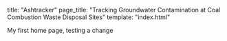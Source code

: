 title: "Ashtracker"
page_title: "Tracking Groundwater Contamination at Coal Combustion Waste Disposal Sites"
template: "index.html"

My first home page, testing a change